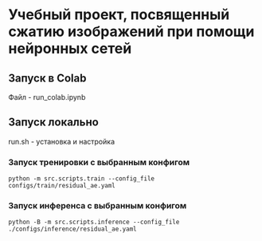 # Учебный проект, посвященный сжатию изображений при помощи нейронных сетей

## Запуск в Colab

Файл - run_colab.ipynb

## Запуск локально

run.sh - установка и настройка

### Запуск тренировки с выбранным конфигом
```
python -m src.scripts.train --config_file configs/train/residual_ae.yaml
```

### Запуск инференса с выбранным конфигом
```
python -B -m src.scripts.inference --config_file ./configs/inference/residual_ae.yaml
```